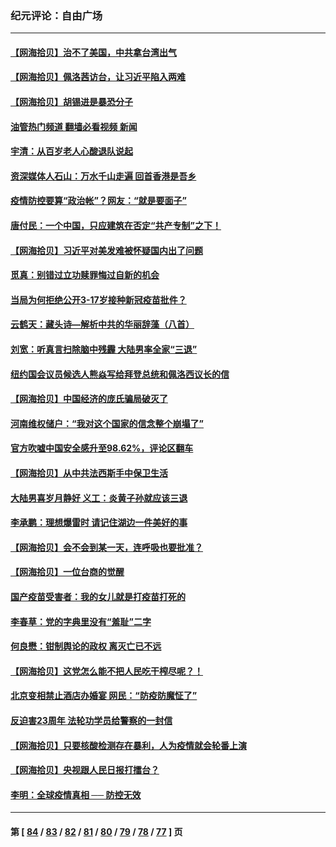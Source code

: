 ### 纪元评论：自由广场
---
#### [【网海拾贝】治不了美国，中共拿台湾出气](../../pages/nsc993/n13795333.md?08050330) 
#### [【网海拾贝】佩洛茜访台，让习近平陷入两难](../../pages/nsc993/n13794584.md?08050330) 
#### [【网海拾贝】胡锡进是暴恐分子](../../pages/nsc993/n13793871.md?08050330) 
#### [油管热门频道 翻墙必看视频 新闻](ok?08050330)
#### [宇清：从百岁老人心酸退队说起](../../pages/nsc993/n13793811.md?08050330) 
#### [资深媒体人石山：万水千山走遍 回首香港是吾乡](../../pages/nsc993/n13793455.md?08050330) 
#### [疫情防控要算“政治帐”？网友：“就是要面子”](../../pages/nsc993/n13793078.md?08050330) 
#### [唐付民：一个中国，只应建筑在否定“共产专制”之下！](../../pages/nsc993/n13793104.md?08050330) 
#### [【网海拾贝】习近平对美发难被怀疑国内出了问题](../../pages/nsc993/n13792623.md?08050330) 
#### [觅真：别错过立功赎罪悔过自新的机会](../../pages/nsc993/n13792611.md?08050330) 
#### [当局为何拒绝公开3-17岁接种新冠疫苗批件？](../../pages/nsc993/n13792608.md?08050330) 
#### [云鹤天：藏头诗—解析中共的华丽辞藻（八首）](../../pages/nsc993/n13792599.md?08050330) 
#### [刘宽：听真言扫除脑中残霾 大陆男率全家“三退”](../../pages/nsc993/n13792592.md?08050330) 
#### [纽约国会议员候选人熊焱写给拜登总统和佩洛西议长的信](../../pages/nsc993/n13792165.md?08050330) 
#### [【网海拾贝】中国经济的庞氏骗局破灭了](../../pages/nsc993/n13792098.md?08050330) 
#### [河南维权储户：“我对这个国家的信念整个崩塌了”](../../pages/nsc993/n13791473.md?08050330) 
#### [官方吹嘘中国安全感升至98.62%，评论区翻车](../../pages/nsc993/n13790750.md?08050330) 
#### [【网海拾贝】从中共法西斯手中保卫生活](../../pages/nsc993/n13790641.md?08050330) 
#### [大陆男喜岁月静好 义工：炎黄子孙就应该三退](../../pages/nsc993/n13789824.md?08050330) 
#### [李承鹏：理想爆雷时 请记住湖边一件美好的事](../../pages/nsc993/n13789582.md?08050330) 
#### [【网海拾贝】会不会到某一天，连呼吸也要批准？](../../pages/nsc993/n13789120.md?08050330) 
#### [【网海拾贝】一位台商的觉醒](../../pages/nsc993/n13788445.md?08050330) 
#### [国产疫苗受害者：我的女儿就是打疫苗打死的](../../pages/nsc993/n13788390.md?08050330) 
#### [李春草：党的字典里没有“羞耻”二字](../../pages/nsc993/n13787659.md?08050330) 
#### [何良懋：钳制舆论的政权 离灭亡已不远](../../pages/nsc993/n13786910.md?08050330) 
#### [【网海拾贝】这党怎么能不把人民吃干榨尽呢？！](../../pages/nsc993/n13785978.md?08050330) 
#### [北京变相禁止酒店办婚宴 网民：“防疫防魔怔了”](../../pages/nsc993/n13785973.md?08050330) 
#### [反迫害23周年 法轮功学员给警察的一封信](../../pages/nsc993/n13785419.md?08050330) 
#### [【网海拾贝】只要核酸检测存在暴利，人为疫情就会轮番上演](../../pages/nsc993/n13785150.md?08050330) 
#### [【网海拾贝】央视跟人民日报打擂台？](../../pages/nsc993/n13784361.md?08050330) 
#### [李明：全球疫情真相 ── 防控无效](../../pages/nsc993/n13783482.md?08050330) 

---
#### 第 [ [84](./84.md?08050330) / [83](./83.md?08050330) / [82](./82.md?08050330) / [81](./81.md?08050330) / [80](./80.md?08050330) / [79](./79.md?08050330) / [78](./78.md?08050330) / [77](./77.md?08050330) ] 页

